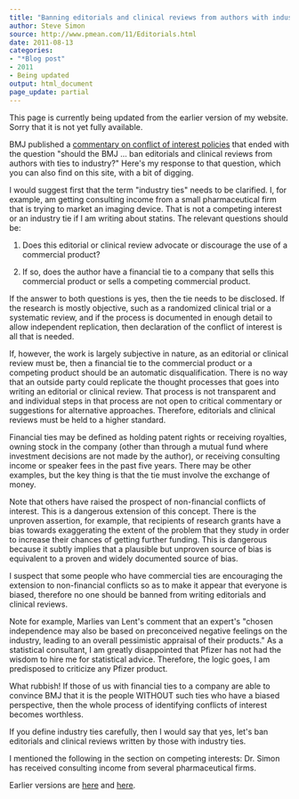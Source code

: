 ```yaml
---
title: "Banning editorials and clinical reviews from authors with industry ties"
author: Steve Simon
source: http://www.pmean.com/11/Editorials.html
date: 2011-08-13
categories:
- "*Blog post"
- 2011
- Being updated
output: html_document
page_update: partial
---
```


This page is currently being updated from the earlier version of my website. Sorry that it is not yet fully available.

<!---More--->

BMJ published a [commentary on conflict of interest policies][bmj1] that ended with the question "should the BMJ ... ban editorials and clinical reviews from authors with ties to industry?" Here's my response to that question, which you can also find on this site, with a bit of digging.

I would suggest first that the term "industry ties" needs to be clarified. I, for example, am getting consulting income from a small pharmaceutical firm that is trying to market an imaging device. That is not a competing interest or an industry tie if I am writing about statins. The relevant questions should be:

1. Does this editorial or clinical review advocate or discourage the use of a commercial product?

2. If so, does the author have a financial tie to a company that sells this commercial product or sells a competing commercial product.

If the answer to both questions is yes, then the tie needs to be disclosed. If the research is mostly objective, such as a randomized clinical trial or a systematic review, and if the process is documented in enough detail to allow independent replication, then declaration of the conflict of interest is all that is needed.

If, however, the work is largely subjective in nature, as an editorial or clinical review must be, then a financial tie to the commercial product or a competing product should be an automatic disqualification. There is no way that an outside party could replicate the thought processes that goes into writing an editorial or clinical review. That process is not transparent and and individual steps in that process are not open to critical commentary or suggestions for alternative approaches. Therefore, editorials and clinical reviews must be held to a higher standard.

Financial ties may be defined as holding patent rights or receiving royalties, owning stock in the company (other than through a mutual fund where investment decisions are not made by the author), or receiving consulting income or speaker fees in the past five years. There may be other examples, but the key thing is that the tie must involve the exchange of money.

Note that others have raised the prospect of non-financial conflicts of interest. This is a dangerous extension of this concept. There is the unproven assertion, for example, that recipients of research grants have a bias towards exaggerating the extent of the problem that they study in order to increase their chances of getting further funding. This is dangerous because it subtly implies that a plausible but unproven source of bias is equivalent to a proven and widely documented source of bias.

I suspect that some people who have commercial ties are encouraging the extension to non-financial conflicts so as to make it appear that everyone is biased, therefore no one should be banned from writing editorials and clinical reviews.

Note for example, Marlies van Lent's comment that an expert's "chosen independence may also be based on preconceived negative feelings on the industry, leading to an overall pessimistic appraisal of their products." As a statistical consultant, I am greatly disappointed that Pfizer has not had the wisdom to hire me for statistical advice. Therefore, the logic goes, I am predisposed to criticize any Pfizer product.

What rubbish! If those of us with financial ties to a company are able to convince BMJ that it is the people WITHOUT such ties who have a biased perspective, then the whole process of identifying conflicts of interest becomes worthless.

If you define industry ties carefully, then I would say that yes, let's ban editorials and clinical reviews written by those with industry ties.

I mentioned the following in the section on competing interests: Dr. Simon has received consulting income from several pharmaceutical firms.

Earlier versions are [here][sim1] and [here][sim2].

[sim1]: http://www.pmean.com/11/Editorials.html
[sim2]: http://new.pmean.com/banning-editorials/

[bmj1]: http://www.bmj.com/content/343/bmj.d5147.extract
